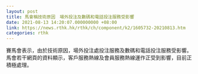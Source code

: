 ```yaml
---
layout: post
title: 馬會稱技術原因　場外投注及數碼和電話投注服務受影響
date: 2021-08-13 14:20:07.000000000 +08:00
link: https://news.rthk.hk/rthk/ch/component/k2/1605732-20210813.htm
categories: rthk
---
```


賽馬會表示，由於技術原因，場外投注處投注服務及數碼和電話投注服務受影響。馬會若干網頁的資料顯示，客戶服務熱線及會員服務熱線運作正受到影響，目前正積極處理。
